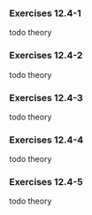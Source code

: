 ### Exercises 12.4-1
todo theory

### Exercises 12.4-2
todo theory

### Exercises 12.4-3
todo theory

### Exercises 12.4-4
todo theory

### Exercises 12.4-5
todo theory
